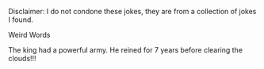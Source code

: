 Disclaimer: I do not condone these jokes, they are from a collection of jokes I found.

Weird Words

The king had a powerful army. He reined for 7 years before clearing the clouds!!!

